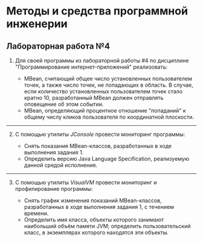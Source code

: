 # Методы и средства программной инженерии
## Лабораторная работа №4
1. Для своей программы из лабораторной работы #4 по дисциплине "Программирование интернет-приложений" реализовать:

     +	MBean, считающий общее число установленных пользователем точек, а также число точек, не попадающих в область. В случае, если количество установленных пользователем точек стало кратно 10, разработанный MBean должен отправлять оповещение об этом событии.
     +	MBean, определяющий процентное отношение "попаданий" к общему числу кликов пользователя по координатной плоскости.
***
2. С помощью утилиты *JConsole* провести мониторинг программы:

     +	Снять показания MBean-классов, разработанных в ходе выполнения задания 1.
     +	Определить версию Java Language Specification, реализуемую данной средой исполнения.
***
3. С помощью утилиты *VisualVM* провести мониторинг и профилирование программы:

     +	Снять график изменения показаний MBean-классов, разработанных в ходе выполнения задания 1, с течением времени.
     +	Определить имя класса, объекты которого занимают наибольший объём памяти JVM; определить пользовательский класс, в экземплярах которого находятся эти объекты.
